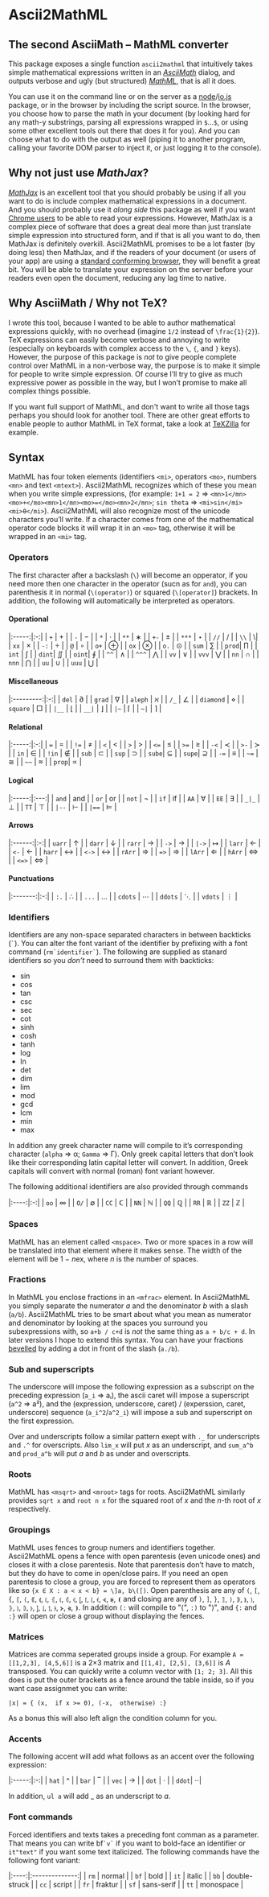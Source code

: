 Ascii2MathML
============

The second AsciiMath – MathML converter
---------------------------------------

This package exposes a single function `ascii2mathml` that intuitively
takes simple mathematical expressions written in an
[*AsciiMath*](http://asciimath.org/) dialog, and outputs verbose and
ugly (but structured) [*MathML*](http://www.w3.org/Math/), that is all
it does.

You can use it on the command line or on the server as a
[node](http://nodejs.org/)/[io.js](https://iojs.org/) package, or in
the browser by including the script source. In the browser, you choose
how to parse the math in your document (by looking hard for any math-y
substrings, parsing all expressions wrapped in `$`…`$`, or using some
other excellent tools out there that does it for you). And you can
choose what to do with the output as well (piping it to another
program, calling your favorite DOM parser to inject it, or just
logging it to the console).


Why not just use *MathJax*?
---------------------------

[*MathJax*](http://www.mathjax.org/) is an excellent tool that you
should probably be using if all you want to do is include complex
mathematical expressions in a document. And you should probably use it
*along side* this package as well if you want
[Chrome users](http://www.chromestatus.com/features/5240822173794304)
to be able to read your expressions. However, MathJax is a complex
piece of software that does a great deal more than just translate
simple expression into structured form, and if that is all you want to
do, then MathJax is definitely overkill. Ascii2MathML promises to be a
lot faster (by doing less) then MathJax, and if the readers of your
document (or users of your app) are using a
[standard conforming browser](http://caniuse.com/#feat=mathml), they
will benefit a great bit. You will be able to translate your
expression on the server before your readers even open the document,
reducing any lag time to native.


Why AsciiMath / Why not TeΧ?
----------------------------

I wrote this tool, because I wanted to be able to author mathematical
expressions quickly, with no overhead (imagine `1/2` instead of
`\frac{1}{2}`). TeΧ expressions can easily become verbose and annoying
to write (especially on keyboards with complex access to the `\`, `{`,
and `}` keys). However, the purpose of this package is *not* to give
people complete control over MathML in a non-verbose way, the purpose
is to make it simple for people to write simple expression. Of course
I’ll try to give as much expressive power as possible in the way, but
I won’t promise to make all complex things possible.

If you want full support of MathML, and don't want to write all those
tags perhaps you should look for another tool. There are other great
efforts to enable people to author MathML in TeX format, take a look
at [TeXZilla](https://github.com/fred-wang/TeXZilla) for example.


Syntax
------

MathML has four token elements (identifiers `<mi>`, operators `<mo>`,
numbers `<mn>` and text `<mtext>`). Ascii2MathML recognizes which of
these you mean when you write simple expressions, (for example: `1+1 =
2` ⇒ `<mn>1</mn><mo>+</mo><mn>1</mn><mo>=</mo><mn>2</mn>`; `sin theta`
⇒ `<mi>sin</mi><mi>θ</mi>`). Ascii2MathML will also recognize most of
the unicode characters you’ll write. If a character comes from one of
the mathematical operator code blocks it will wrap it in an `<mo>`
tag, otherwise it will be wrapped in an `<mi>` tag.

### Operators ###

The first character after a backslash (`\`) will become an opperator,
if you need more then one character in the operator (sucn as for
`and`), you can parenthesis it in normal (`\(operator)`) or squared
(`\[operator]`) brackets. In addition, the following will
automatically be interpreted as operators.

#### Operational ####

|:-----:|:-:|
| `+`   | + |
| `-`   | − |
| `*`   | ⋅ |
| `**`  | ∗ |
| `+-`  | ± |
| `***` | ⋆ |
| `//`  | / |
| `\\`  | \\|
| `xx`  | × |
| `-:`  | ÷ |
| `@`   | ∘ |
| `o+`  | ⊕ |
| `ox`  | ⊗ |
| `o.`  | ⊙ |
| `sum` | ∑ |
| `prod`| ∏ |
| `int` | ∫ |
| `dint`| ∬ |
| `oint`| ∮ |
| `^^`  | ∧ |
| `^^^` | ⋀ |
| `vv`  | ∨ |
| `vvv` | ⋁ |
| `nn`  | ∩ |
| `nnn` | ⋂ |
| `uu`  | ∪ |
| `uuu` | ⋃ |

#### Miscellaneous ####

|:---------:|:-:|
| `del`     | ∂ |
| `grad`    | ∇ |
| `aleph`   | ℵ |
| `/_`      | ∠ |
| `diamond` | ⋄ |
| `square`  | □ |
| `|__`     | ⌊ |
| `__|`     | ⌋ |
| `|~`      | ⌈ |
| `~|`      | ⌉ |

#### Relational ####

|:-----:|:-:|
| `=`   | = |
| `!=`  | ≠ |
| `<`   | < |
| `>`   | > |
| `<=`  | ≤ |
| `>=`  | ≥ |
| `-<`  | ≺ |
| `>-`  | ≻ |
| `in`  | ∈ |
| `!in` | ∉ |
| `sub` | ⊂ |
| `sup` | ⊃ |
| `sube`| ⊆ |
| `supe`| ⊇ |
| `-=`  | ≡ |
| `~=`  | ≅ |
| `~~`  | ≈ |
| `prop`| ∝ |

#### Logical ####

|:-----:|:---:|
| `and` | and |
| `or`  | or  | 
| `not` | ¬   |
| `if`  | if  |
| `AA`  | ∀   |
| `EE`  | ∃   |
| `_|_` | ⊥   |
| `TT`  | ⊤   |
| `|--` | ⊢   |
| `|==` | ⊨   |

#### Arrows ####

|:------:|:-:|
| `uarr` | ↑ |
| `darr` | ↓ |
| `rarr` | → |
| `->`   | → |
| `|->`  | ↦ |
| `larr` | ← |
| `<-`   | ← |
| `harr` | ↔ |
| `<->`  | ↔ |
| `rArr` | ⇒ |
| `=>`   | ⇒ |
| `lArr` | ⇐ |
| `hArr` | ⇔ |
| `<=>`  | ⇔ |

#### Punctuations ####

|:-------:|:-:|
| `:.`    | ∴ |
| `...`   | … |
| `cdots` | ⋯ |
| `ddots` | ⋱ |
| `vdots` | ⋮ |

### Identifiers ###

Identifiers are any non-space separated characters in between
backticks (`` ` ``). You can alter the font variant of the identifier
by prefixing with a font command (`` rm`identifier` ``). The following
are supplied as stanard identifiers so you *don’t* need to surround
them with backticks:

* sin
* cos
* tan
* csc
* sec
* cot
* sinh
* cosh
* tanh
* log
* ln
* det
* dim
* lim
* mod
* gcd
* lcm
* min
* max

In addition any greek character name will compile to it’s
corresponding character (`alpha` ⇒ α; `Gamma` ⇒ Γ). Only greek capital
letters that don’t look like their corresponding latin capital letter
will convert. In addition, Greek capitals will convert with normal
(roman) font variant however.

The following additional identifiers are also provided through commands

|:----:|:-:|
| `oo` | ∞ |
| `O/` | ∅ |
| `CC` | ℂ |
| `NN` | ℕ |
| `QQ` | ℚ |
| `RR` | ℝ |
| `ZZ` | ℤ |


### Spaces ###

MathML has an element called `<mspace>`. Two or more spaces in a row
will be translated into that element where it makes sense. The width
of the element will be 1 − *n*ex, where *n* is the number of spaces.


### Fractions ###

In MathML you enclose fractions in an `<mfrac>` element. In
Ascii2MathML you simply separate the numerator *a* and the denominator
*b* with a slash (`a/b`). Ascii2MathML tries to be smart about what
you mean as numerator and denominator by looking at the spaces you
surround you subexpressions with, so `a+b / c+d` is *not* the same
thing as `a + b/c + d`. In later versions I hope to extend this
syntax. You can have your fractions
[bevelled](https://developer.mozilla.org/en-US/docs/Web/MathML/Element/mfrac#attr-bevelled)
by adding a dot in front of the slash (`a./b`).


### Sub and superscripts ###

The underscore will impose the following expression as a subscript on
the preceding expression (`a_i` ⇒ aᵢ), the ascii caret will impose a
superscript (`a^2` ⇒ a²), and the (expression, underscore, caret) /
(experssion, caret, underscore) sequence (`a_i^2`/`a^2_i`) will impose
a sub and superscript on the first expression.

Over and underscripts follow a similar pattern exept with `._` for
underscripts and `.^` for overscripts. Also `lim_x` will put *x* as an
underscript, and `sum_a^b` and `prod_a^b` will put *a* and *b* as
under and overscripts.


### Roots ###

MathML has `<msqrt>` and `<mroot>` tags for roots. Ascii2MathML
similarly provides `sqrt x` and `root n x` for the squared root of *x*
and the *n*-th root of *x* respectively.


### Groupings ###

MathML uses fences to group numers and identifiers
together. Ascii2MathML opens a fence with open parentesis (even
unicode ones) and closes it with a close parentesis. Note that
parentesis don’t have to match, but they do have to come in open/close
pairs. If you need an open parentesis to close a group, you are forced
to represent them as operators like so `{x ∈ X : a < x < b} = \]a,
b\([)`. Open parenthesis are any of `(`, `[`, `{`, `⟦`, `⟨`, `⟪`, `⟬`,
`⟮`, `⦃`, `⦅`, `⦇`, `⦉`, `⦋`, `⦍`, `⦏`, `⦑`, `⦓`, `⦕`, `⦗` and closing
are any of `)`, `]`, `}`, `⟧`, `⟩`, `⟫`, `⟭`, `⟯`, `⦄`, `⦆`, `⦈`, `⦊`,
`⦌`, `⦎`, `⦐`, `⦒`, `⦔`, `⦖`, `⦘`. In addition `(:` will compile to
"⟨", `:)` to "⟩", and `{:` and `:}` will open or close a group without
displaying the fences.


### Matrices ###

Matrices are comma seperated groups inside a group. For example `A =
[[1,2,3], [4,5,6]]` is a 2×3 matrix and `[[1,4], [2,5], [3,6]]` is *A*
transposed. You can quickly write a column vector with
`[1; 2; 3]`. All this does is put the outer brackets as a fence around
the table inside, so if you want case assignmet you can write:

    |x| = { (x,  if x >= 0), (-x,  otherwise) :}

As a bonus this will also left align the condition column for you.


### Accents ###

The following accent will add what follows as an accent over the
following expression:

|:-----:|:-:|
| `hat` | ^ |
| `bar` | ‾ |
| `vec` | → |
| `dot` | ⋅ |
| `ddot`| ⋅⋅|

In addition, `ul a` will add _ as an underscript to *a*.


### Font commands ###

Forced identifiers and texts takes a preceding font comman as a
parameter. That means you can write bf`` `v` `` if you want to
bold-face an identifier or `it"text"` if you want some text
italicized. The following commands have the following font variant:

|:----:|:--------------:|
| `rm` | normal         |
| `bf` | bold           |
| `it` | italic         |
| `bb` | double-struck  |
| `cc` | script         |
| `fr` | fraktur        |
| `sf` | sans-serif     |
| `tt` | monospace      |
